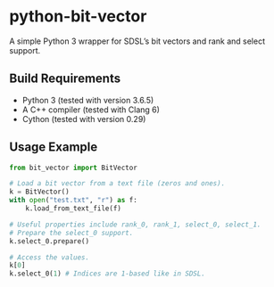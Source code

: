 # python-bit-vector
A simple Python 3 wrapper for SDSL’s bit vectors and rank and select support.

## Build Requirements
* Python 3 (tested with version 3.6.5)
* A C++ compiler (tested with Clang 6)
* Cython (tested with version 0.29)

## Usage Example
```python
from bit_vector import BitVector

# Load a bit vector from a text file (zeros and ones).
k = BitVector()
with open("test.txt", "r") as f:
	k.load_from_text_file(f)

# Useful properties include rank_0, rank_1, select_0, select_1.
# Prepare the select_0 support.
k.select_0.prepare()

# Access the values.
k[0]
k.select_0(1) # Indices are 1-based like in SDSL.
```

